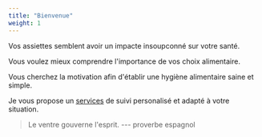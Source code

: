 ```yaml
---
title: "Bienvenue"
weight: 1
---
```


Vos assiettes semblent avoir un impacte insoupconné sur votre santé.

Vous voulez mieux comprendre l'importance de vos choix alimentaire.

Vous cherchez la motivation afin d'établir une hygiène alimentaire saine et simple.

Je vous propose un [services](Services) de suivi personalisé et adapté à votre situation. 

> Le ventre gouverne l'esprit. --- proverbe espagnol
